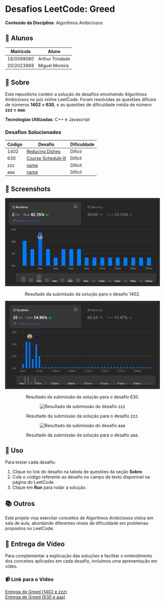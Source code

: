 # Desafios LeetCode: Greed
 
**Conteúdo da Disciplina**: Algorítmos Ambiciosos

## 👥 Alunos
| Matrícula   | Aluno           |
|-------------|------------------|
| 18/0098080  | Arthur Trindade  |
| 20/2023968  | Miguel Moreira   |

## 📝 Sobre
Este repositório contém a solução de desafios envolvendo Algorítmos Ambiciosos no juiz online LeetCode. Foram resolvidas as questões difíceis de números **1402** e **630**, e as questões de dificuldade média de número **zzz** e **aaa**.

**Tecnologias Utilizadas**: C++ e Javascript

### Desafios Solucionados
| Código | Desafio                                                                                                      | Dificuldade |
|--------|--------------------------------------------------------------------------------------------------------------|-------------|
| 1402    | [Reducing Dishes](https://leetcode.com/problems/reducing-dishes/description/) | Difícil     |
| 630    | [Course Schedule III](https://leetcode.com/problems/course-schedule-iii/description/) | Difícil     |
| zzz    | [name](link) | Difícil     |
| aaa    | [name](link) | Difícil     |

## 📸 Screenshots
<p align="center">
  <img src="img/1402.jpeg" alt="Resultado da submissão do desafio 1402">
</p>

<p align="center">
  Resultado da submissão da solução para o desafio 1402.
</p>

<p align="center">
  <img src="img/630.jpeg" alt="Resultado da submissão do desafio 630">
</p>

<p align="center">
  Resultado da submissão da solução para o desafio 630.
</p>

<p align="center">
  <img src="img/zzz.jpeg" alt="Resultado da submissão do desafio zzz">
</p>

<p align="center">
  Resultado da submissão da solução para o desafio zzz.
</p>

<p align="center">
  <img src="img/aaa.jpeg" alt="Resultado da submissão do desafio aaa">
</p>

<p align="center">
  Resultado da submissão da solução para o desafio aaa.
</p>


## 🚀 Uso
Para testar cada desafio:
1. Clique no link do desafio na tabela de questões da seção **Sobre**.
2. Cole o código referente ao desafio no campo de texto disponível na página do LeetCode.
3. Clique em **Run** para rodar a solução.

## 📚 Outros
  Este projeto visa exercitar conceitos de Algorítmos Ambiciosos vistos em sala de aula, abordando diferentes níveis de dificuldade em problemas propostos no LeetCode.

## 🎥 Entrega de Vídeo

Para complementar a explicação das soluções e facilitar o entendimento dos conceitos aplicados em cada desafio, incluímos uma apresentação em vídeo.

### 📹 Link para o Vídeo
[Entrega de Greed (1402 e zzz)](link) <br>
[Entrega de Greed (630 e aaa)](link)
